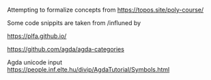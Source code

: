 Attempting to formalize concepts from https://topos.site/poly-course/

Some code snippits are taken from /influned by

https://plfa.github.io/

https://github.com/agda/agda-categories

Agda unicode input
https://people.inf.elte.hu/divip/AgdaTutorial/Symbols.html
